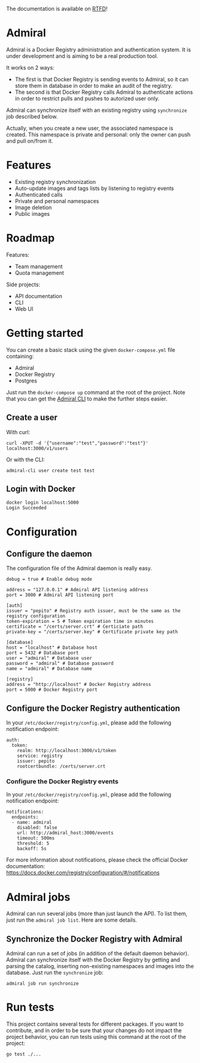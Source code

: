 The documentation is available on [RTFD](http://admiral.readthedocs.io/en/latest/)!

# Admiral
Admiral is a Docker Registry administration and authentication system. It is under development and is aiming to be a real production tool.

It works on 2 ways:

* The first is that Docker Registry is sending events to Admiral, so it can store them in database in order to make an audit of the registry.
* The second is that Docker Registry calls Admiral to authenticate actions in order to restrict pulls and pushes to autorized user only.

Admiral can synchronize itself with an existing registry using `synchronize` job described below.

Actually, when you create a new user, the associated namespace is created. This namespace is private and personal: only the owner can push and pull on/from it.

# Features

* Existing registry synchronization
* Auto-update images and tags lists by listening to registry events
* Authenticated calls
* Private and personal namespaces
* Image deletion
* Public images

# Roadmap

Features:

* Team management
* Quota management

Side projects:

* API documentation
* CLI
* Web UI

# Getting started

You can create a basic stack using the given `docker-compose.yml` file containing:

* Admiral
* Docker Registry
* Postgres

Just run the `docker-compose up` command at the root of the project. Note that you can get the [Admiral CLI](https://github.com/Devatoria/admiral-cli) to make the further steps easier.

## Create a user

With curl:

```
curl -XPUT -d '{"username":"test","password":"test"}' localhost:3000/v1/users
```

Or with the CLI:

```
admiral-cli user create test test
```

## Login with Docker

```
docker login localhost:5000
Login Succeeded
```

# Configuration
## Configure the daemon
The configuration file of the Admiral daemon is really easy.

```
debug = true # Enable debug mode

address = "127.0.0.1" # Admiral API listening address
port = 3000 # Admiral API listening port

[auth]
issuer = "pepito" # Registry auth issuer, must be the same as the registry configuration
token-expiration = 5 # Token expiration time in minutes
certificate = "/certs/server.crt" # Certiciate path
private-key = "/certs/server.key" # Certificate private key path

[database]
host = "localhost" # Database host
port = 5432 # Database port
user = "admiral" # Database user
password = "admiral" # Database password
name = "admiral" # Database name

[registry]
address = "http://localhost" # Docker Registry address
port = 5000 # Docker Registry port
```

## Configure the Docker Registry authentication
In your `/etc/docker/registry/config.yml`, please add the following notification endpoint:

```
auth:
  token:
    realm: http://localhost:3000/v1/token
    service: registry
    issuer: pepito
    rootcertbundle: /certs/server.crt
```

### Configure the Docker Registry events
In your `/etc/docker/registry/config.yml`, please add the following notification endpoint:

```
notifications:
  endpoints:
  - name: admiral
    disabled: false
    url: http://admiral_host:3000/events
    timeout: 500ms
    threshold: 5
    backoff: 5s
```

For more information about notifications, please check the official Docker documentation: https://docs.docker.com/registry/configuration/#/notifications

# Admiral jobs

Admiral can run several jobs (more than just launch the API). To list them, just run the `admiral job list`. Here are some details.

## Synchronize the Docker Registry with Admiral

Admiral can run a set of jobs (in addition of the default daemon behavior). Admiral can synchronize itself with the Docker Registry by getting and parsing the catalog, inserting non-existing namespaces and images into the database. Just run the `synchronize` job:

```
admiral job run synchronize
```

# Run tests

This project contains several tests for different packages. If you want to contribute, and in order to be sure that your changes do not impact the project behavior, you can run tests using this command at the root of the project:

```
go test ./...
```

